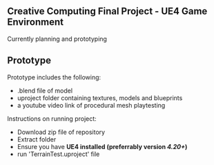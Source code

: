## Creative Computing Final Project - UE4 Game Environment

Currently planning and prototyping



## Prototype

Prototype includes the following:
* .blend file of model
* uproject folder containing textures, models and blueprints
* a youtube video link of procedural mesh playtesting

Instructions on running project:
* Download zip file of repository
* Extract folder
* Ensure you have **UE4 installed (preferrably version _4.20+_)**
* run 'TerrainTest.uproject' file
